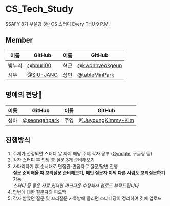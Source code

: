 # CS_Tech_Study
SSAFY 8기 부울경 3반 CS 스터디
Every THU 9 P.M.

## Member

|이름|GitHub|이름|GitHub|
|---|---|---|---|
|빛누리|[@bnuri00](https://github.com/bnuri00)|혁근|[@kwonhyeokgeun](https://github.com/kwonhyeokgeun)|
|시우|[@SIU-JANG](https://github.com/SIU-JANG)|상민|[@tableMinPark](https://github.com/tableMinPark)|



## 명예의 전당👑

|이름|GitHub|이름|GitHub|
|---|---|---|---|
|성아|[@seongahpark](https://github.com/seongahpark)|주영|[@JuyoungKimmy-Kim](https://github.com/JuyoungKimmy-Kim)|

## 진행방식
1. 주제가 선정되면 스터디 날 까지 해당 주제 각자 공부 ([Gyoogle](https://gyoogle.dev/blog/), 구글링 등)
2. 각자 스터디 후 인당 총 질문 3개 준비해오기
3. 사다리타기 후 순서대로 면접관-면접자로 질문/답변 진행
   <br>
    **질문 준비해올 때 꼬리질문 준비해오기, 메인 질문자 이외 다른 사람도 꼬리질문하기 가능**
    <br>
    *스터디 중 좋은 자료 있다면 마크다운 수정해서 업로드 부탁드립니다*
4. 답변에 대한 질문자의 피드백
5. 각자 받았던 질문 및 꼬리질문 카톡방에 올리면 스터디장이 정리하여 깃에 업로드
